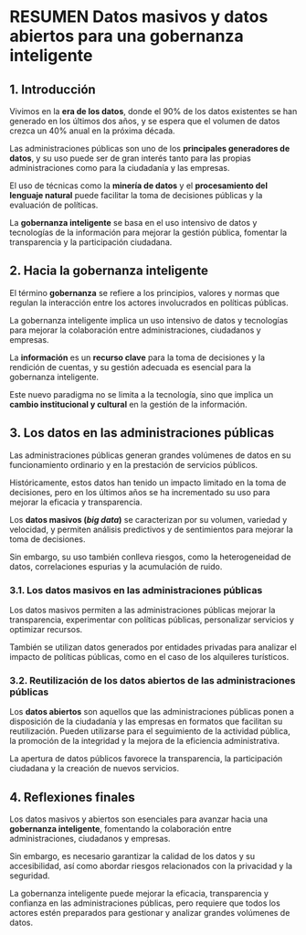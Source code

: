 # RESUMEN Datos masivos y datos abiertos para una gobernanza inteligente

## 1. Introducción

Vivimos en la **era de los datos**, donde el 90% de los datos existentes se han generado en los últimos dos años, y se espera que el volumen de datos crezca un 40% anual en la próxima década.

Las administraciones públicas son uno de los **principales generadores de datos**, y su uso puede ser de gran interés tanto para las propias administraciones como para la ciudadanía y las empresas.

El uso de técnicas como la **minería de datos** y el **procesamiento del lenguaje natural** puede facilitar la toma de decisiones públicas y la evaluación de políticas.

La **gobernanza inteligente** se basa en el uso intensivo de datos y tecnologías de la información para mejorar la gestión pública, fomentar la transparencia y la participación ciudadana.

## 2. Hacia la gobernanza inteligente

El término **gobernanza** se refiere a los principios, valores y normas que regulan la interacción entre los actores involucrados en políticas públicas.

La gobernanza inteligente implica un uso intensivo de datos y tecnologías para mejorar la colaboración entre administraciones, ciudadanos y empresas.

La **información** es un **recurso clave** para la toma de decisiones y la rendición de cuentas, y su gestión adecuada es esencial para la gobernanza inteligente.

Este nuevo paradigma no se limita a la tecnología, sino que implica un **cambio institucional y cultural** en la gestión de la información.

## 3. Los datos en las administraciones públicas

Las administraciones públicas generan grandes volúmenes de datos en su funcionamiento ordinario y en la prestación de servicios públicos.

Históricamente, estos datos han tenido un impacto limitado en la toma de decisiones, pero en los últimos años se ha incrementado su uso para mejorar la eficacia y transparencia.

Los **datos masivos (_big data_)** se caracterizan por su volumen, variedad y velocidad, y permiten análisis predictivos y de sentimientos para mejorar la toma de decisiones.

Sin embargo, su uso también conlleva riesgos, como la heterogeneidad de datos, correlaciones espurias y la acumulación de ruido.

### 3.1. Los datos masivos en las administraciones públicas

Los datos masivos permiten a las administraciones públicas mejorar la transparencia, experimentar con políticas públicas, personalizar servicios y optimizar recursos.

También se utilizan datos generados por entidades privadas para analizar el impacto de políticas públicas, como en el caso de los alquileres turísticos.

### 3.2. Reutilización de los datos abiertos de las administraciones públicas

Los **datos abiertos** son aquellos que las administraciones públicas ponen a disposición de la ciudadanía y las empresas en formatos que facilitan su reutilización. Pueden utilizarse para el seguimiento de la actividad pública, la promoción de la integridad y la mejora de la eficiencia administrativa.

La apertura de datos públicos favorece la transparencia, la participación ciudadana y la creación de nuevos servicios.

## 4. Reflexiones finales

Los datos masivos y abiertos son esenciales para avanzar hacia una **gobernanza inteligente**, fomentando la colaboración entre administraciones, ciudadanos y empresas.

Sin embargo, es necesario garantizar la calidad de los datos y su accesibilidad, así como abordar riesgos relacionados con la privacidad y la seguridad.

La gobernanza inteligente puede mejorar la eficacia, transparencia y confianza en las administraciones públicas, pero requiere que todos los actores estén preparados para gestionar y analizar grandes volúmenes de datos.